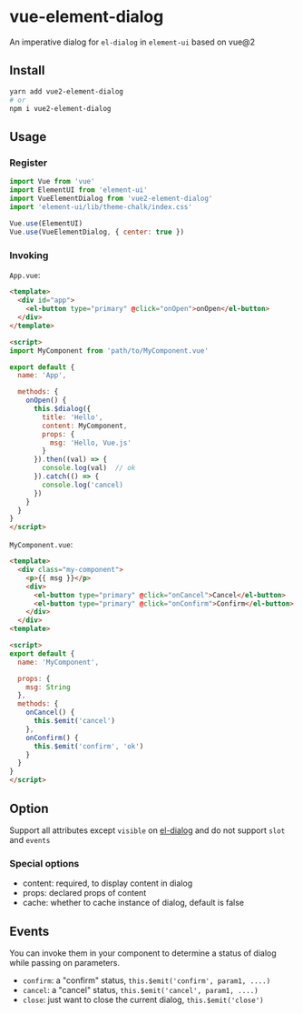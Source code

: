 # vue-element-dialog

An imperative dialog for `el-dialog` in `element-ui` based on vue@2

## Install

```bash
yarn add vue2-element-dialog
# or
npm i vue2-element-dialog
```

## Usage

### Register

```js
import Vue from 'vue'
import ElementUI from 'element-ui'
import VueElementDialog from 'vue2-element-dialog'
import 'element-ui/lib/theme-chalk/index.css'
 
Vue.use(ElementUI)
Vue.use(VueElementDialog, { center: true })
```

### Invoking

`App.vue`:

```html
<template>
  <div id="app">
    <el-button type="primary" @click="onOpen">onOpen</el-button>
  </div>
</template>

<script>
import MyComponent from 'path/to/MyComponent.vue'

export default {
  name: 'App',

  methods: {
    onOpen() {
      this.$dialog({
        title: 'Hello',
        content: MyComponent,
        props: {
          msg: 'Hello, Vue.js'
        }
      }).then((val) => {
        console.log(val)  // ok
      }).catch(() => {
        console.log('cancel)
      })
    }
  }
}
</script>
```

`MyComponent.vue`:

```html
<template>
  <div class="my-component">
    <p>{{ msg }}</p>
    <div>
      <el-button type="primary" @click="onCancel">Cancel</el-button>
      <el-button type="primary" @click="onConfirm">Confirm</el-button>
    </div>
  </div>
<template>

<script>
export default {
  name: 'MyComponent',

  props: {
    msg: String
  },
  methods: {
    onCancel() {
      this.$emit('cancel')
    },
    onConfirm() {
      this.$emit('confirm', 'ok')
    }
  }
}
</script>
```

## Option

Support all attributes except `visible` on [el-dialog](https://element.eleme.cn/#/en-US/component/dialog) and do not support `slot` and `events`

### Special options

- content: required, to display content in dialog
- props: declared props of content
- cache: whether to cache instance of dialog, default is false

## Events

You can invoke them in your component to determine a status of dialog while passing on parameters.

- `confirm`: a "confirm" status, `this.$emit('confirm', param1, ....)`
- `cancel`: a "cancel" status, `this.$emit('cancel', param1, ....)`
- `close`: just want to close the current dialog, `this.$emit('close')`
